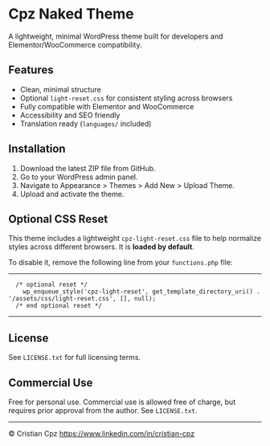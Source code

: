 # Cpz Naked Theme

A lightweight, minimal WordPress theme built for developers and Elementor/WooCommerce compatibility.

## Features

- Clean, minimal structure
- Optional `light-reset.css` for consistent styling across browsers
- Fully compatible with Elementor and WooCommerce
- Accessibility and SEO friendly
- Translation ready (`languages/` included)


## Installation

1. Download the latest ZIP file from GitHub.
2. Go to your WordPress admin panel.
3. Navigate to Appearance > Themes > Add New > Upload Theme.
4. Upload and activate the theme.

## Optional CSS Reset

This theme includes a lightweight `cpz-light-reset.css` file to help normalize styles across different browsers. It is **loaded by default**.

To disable it, remove the following line from your `functions.php` file:

--- 
```
  /* optional reset */
    wp_enqueue_style('cpz-light-reset', get_template_directory_uri() . '/assets/css/light-reset.css', [], null);
  /* end optional reset */
```
---


## License

See `LICENSE.txt` for full licensing terms.

## Commercial Use

Free for personal use. Commercial use is allowed free of charge, but requires prior approval from the author.
See `LICENSE.txt`.

---

© Cristian Cpz
https://www.linkedin.com/in/cristian-cpz

